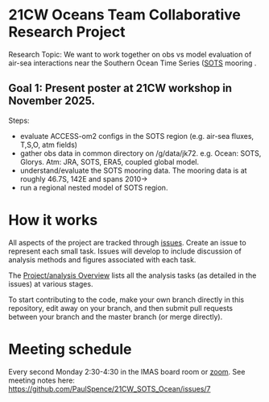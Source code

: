 # 21CW Oceans Team Collaborative Research Project

Research Topic: We want to work together on obs vs model evaluation of air-sea interactions near the Southern Ocean Time Series ([SOTS](https://www.csiro.au/en/about/facilities-collections/mnf/voyages-schedules/multi-voyage-projects/sots-facility) mooring . 

## Goal 1: Present poster at 21CW workshop in November 2025. 

Steps: 
* evaluate ACCESS-om2 configs in the SOTS region (e.g. air-sea fluxes, T,S,O, atm fields)
* gather obs data in common directory on /g/data/jk72. e.g. Ocean: SOTS, Glorys. Atm: JRA, SOTS, ERA5, coupled global model.
* understand/evaluate the SOTS mooring data. The mooring data is at roughly 46.7S, 142E and spans 2010->
* run a regional nested model of SOTS region. 

# How it works

All aspects of the project are tracked through [issues](https://github.com/PaulSpence/21CW_SOTS_Ocean/issues). Create an issue to represent each small task. Issues will develop to include discussion of analysis methods and figures associated with each task. 

The [Project/analysis Overview](https://github.com/users/PaulSpence/projects/3/views/1) lists all the analysis tasks (as detailed in the issues) at various stages.

To start contributing to the code, make your own branch directly in this repository, edit away on your branch, and then submit pull requests between your branch and the master branch (or merge directly).

# Meeting schedule

Every second Monday 2:30-4:30 in the IMAS board room or [zoom](https://utas.zoom.us/j/2515841854). See meeting notes here:
https://github.com/PaulSpence/21CW_SOTS_Ocean/issues/7


